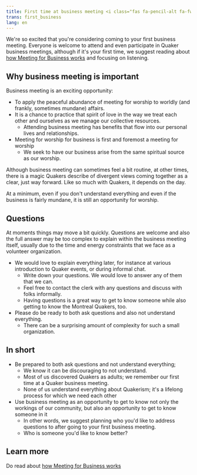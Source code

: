 ```yaml
---
title: First time at business meeting <i class="fas fa-pencil-alt fa-fw color-1-dark-text"></i>
trans: first_business
lang: en
---
```

We're so excited that you're considering coming to your first business meeting. Everyone is welcome to attend and even participate in Quaker business meetings, although if it's your first time, we suggest reading about [how Meeting for Business works](/new_attender/business) and focusing on listening.

## Why business meeting is important
Business meeting is an exciting opportunity:
* To apply the peaceful abundance of meeting for worship to worldly (and frankly, sometimes mundane) affairs.
* It is a chance to practice that spirit of love in the way we treat each other and ourselves as we manage our collective resources.
  * Attending business meeting has benefits that flow into our personal lives and relationships.
* Meeting for worship for business is first and foremost a meeting for worship
  * We seek to have our business arise from the same spiritual source as our worship. 

Although business meeting can sometimes feel a bit routine, at other times, there is a magic Quakers describe of divergent views coming together as a clear, just way forward. Like so much with Quakers, it depends on the day. 

At a minimum, even if you don't understand everything and even if the business is fairly mundane, it is still an opportunity for worship.

## Questions

At moments things may move a bit quickly. Questions are welcome and also the full answer may be too complex to explain within the business meeting itself, usually due to the time and energy constraints that we face as a volunteer organization. 
* We would love to explain everything later, for instance at various introduction to Quaker events, or during informal chat.
  * Write down your questions. We would love to answer any of them that we can.
  * Feel free to contact the clerk with any questions and discuss with folks informally.
  * Having questions is a great way to get to know someone while also getting to know the Montreal Quakers, too.
* Please do be ready to both ask questions and also not understand everything.
  * There can be a surprising amount of complexity for such a small organization.

## In short
* Be prepared to both ask questions and not understand everything;
  * We know it can be discouraging to not understand.
  * Most of us discovered Quakers as adults; we remember our first time at a Quaker business meeting.
  * None of us understand everything about Quakerism; it's a lifelong process for which we need each other
* Use business meeting as an opportunity to get to know not only the workings of our community, but also an opportunity to get to know someone in it
  * In other words, we suggest planning who you'd like to address questions to after going to your first business meeting.
  * Who is someone you'd like to know better?

## Learn more
Do read about [how Meeting for Business works](/new_attender/business)
